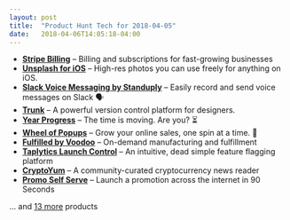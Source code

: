 ```yaml
---
layout: post
title:  "Product Hunt Tech for 2018-04-05"
date:   2018-04-06T14:05:18-04:00
---
```


* **[Stripe Billing](https://www.producthunt.com/posts/stripe-billing?utm_campaign=producthunt-api&utm_medium=api&utm_source=Application%3A+Daily+Digest+RSS+%28ID%3A+3202%29)** – Billing and subscriptions for fast-growing businesses
* **[Unsplash for iOS](https://www.producthunt.com/posts/unsplash-for-ios?utm_campaign=producthunt-api&utm_medium=api&utm_source=Application%3A+Daily+Digest+RSS+%28ID%3A+3202%29)** – High-res photos you can use freely for anything on iOS.
* **[Slack Voice Messaging by Standuply](https://www.producthunt.com/posts/slack-voice-messaging-by-standuply?utm_campaign=producthunt-api&utm_medium=api&utm_source=Application%3A+Daily+Digest+RSS+%28ID%3A+3202%29)** – Easily record and send voice messages on Slack 🗣️
* **[Trunk](https://www.producthunt.com/posts/trunk-4?utm_campaign=producthunt-api&utm_medium=api&utm_source=Application%3A+Daily+Digest+RSS+%28ID%3A+3202%29)** – A powerful version control platform for designers.
* **[Year Progress](https://www.producthunt.com/posts/year-progress?utm_campaign=producthunt-api&utm_medium=api&utm_source=Application%3A+Daily+Digest+RSS+%28ID%3A+3202%29)** – The time is moving. Are you? ⏳
* **[Wheel of Popups](https://www.producthunt.com/posts/wheel-of-popups?utm_campaign=producthunt-api&utm_medium=api&utm_source=Application%3A+Daily+Digest+RSS+%28ID%3A+3202%29)** – Grow your online sales, one spin at a time. 🚀
* **[Fulfilled by Voodoo](https://www.producthunt.com/posts/fulfilled-by-voodoo?utm_campaign=producthunt-api&utm_medium=api&utm_source=Application%3A+Daily+Digest+RSS+%28ID%3A+3202%29)** – On-demand manufacturing and fulfillment
* **[Taplytics Launch Control](https://www.producthunt.com/posts/taplytics-launch-control?utm_campaign=producthunt-api&utm_medium=api&utm_source=Application%3A+Daily+Digest+RSS+%28ID%3A+3202%29)** – An intuitive, dead simple feature flagging platform
* **[CryptoYum](https://www.producthunt.com/posts/cryptoyum?utm_campaign=producthunt-api&utm_medium=api&utm_source=Application%3A+Daily+Digest+RSS+%28ID%3A+3202%29)** – A community-curated cryptocurrency news reader
* **[Promo Self Serve](https://www.producthunt.com/posts/promo-self-serve?utm_campaign=producthunt-api&utm_medium=api&utm_source=Application%3A+Daily+Digest+RSS+%28ID%3A+3202%29)** – Launch a promotion across the internet in 90 Seconds

… and [13 more](https://www.producthunt.com/tech) products
